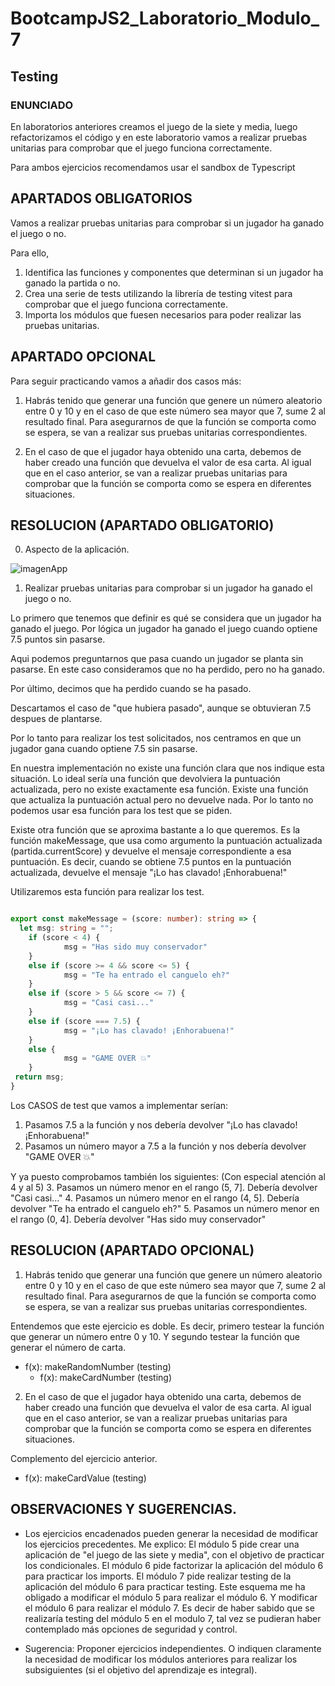 
# BootcampJS2_Laboratorio_Modulo_7

## Testing

### ENUNCIADO

En laboratorios anteriores creamos el juego de la siete y media, luego refactorizamos el código y en este laboratorio vamos a realizar pruebas unitarias para comprobar que el juego funciona correctamente.

Para ambos ejercicios recomendamos usar el sandbox de Typescript

## APARTADOS OBLIGATORIOS

Vamos a realizar pruebas unitarias para comprobar si un jugador ha ganado el juego o no.

Para ello,

1. Identifica las funciones y componentes que determinan si un jugador ha ganado la partida o no.
2. Crea una serie de tests utilizando la librería de testing vitest para comprobar que el juego funciona correctamente.
3. Importa los módulos que fuesen necesarios para poder realizar las pruebas unitarias.

## APARTADO OPCIONAL

Para seguir practicando vamos a añadir dos casos más:

1. Habrás tenido que generar una función que genere un número aleatorio entre 0 y 10 y en el caso de que este número sea mayor que 7, sume 2 al resultado final. Para asegurarnos de que la función se comporta como se espera, se van a realizar sus pruebas unitarias correspondientes.

2. En el caso de que el jugador haya obtenido una carta, debemos de haber creado una función que devuelva el valor de esa carta. Al igual que en el caso anterior, se van a realizar pruebas unitarias para comprobar que la función se comporta como se espera en diferentes situaciones.


## RESOLUCION (APARTADO OBLIGATORIO)

0. Aspecto de la aplicación.

![imagenApp](https://github.com/PacoMateos/Laboratorio_Git/blob/master/assets/images/sieteymedia.png)

1. Realizar pruebas unitarias para comprobar si un jugador ha ganado el juego o no.

Lo primero que tenemos que definir es qué se considera que un jugador ha ganado el juego. Por lógica un jugador ha ganado el juego cuando optiene 7.5 puntos sin pasarse.

Aqui podemos preguntarnos que pasa cuando un jugador se planta sin pasarse. En este caso consideramos que no ha perdido, pero no ha ganado.

Por último, decimos que ha perdido cuando se ha pasado.

Descartamos el caso de "que hubiera pasado", aunque se obtuvieran 7.5 despues de plantarse.

Por lo tanto para realizar los test solicitados, nos centramos en que un jugador gana cuando optiene 7.5 sin pasarse.

En nuestra implementación no existe una función clara que nos indique esta situación. Lo ideal sería una función que devolviera la puntuación actualizada, pero no existe exactamente esa función. Existe una función que actualiza la puntuación actual pero no devuelve nada. Por lo tanto no podemos usar esa función para los test que se piden.

Existe otra función que se aproxima bastante a lo que queremos. Es la función makeMessage, que usa como argumento la puntuación actualizada (partida.currentScore)  y devuelve el mensaje correspondiente a esa puntuación. Es decir, cuando se obtiene 7.5 puntos en la puntuación actualizada, devuelve el mensaje "¡Lo has clavado! ¡Enhorabuena!"

Utilizaremos esta función para realizar los test.


```typescript

export const makeMessage = (score: number): string => {
  let msg: string = "";
	if (score < 4) {
			msg = "Has sido muy conservador"
	}
	else if (score >= 4 && score <= 5) {
			msg = "Te ha entrado el canguelo eh?"
	}
	else if (score > 5 && score <= 7) {
			msg = "Casi casi..."
	}
	else if (score === 7.5) {
			msg = "¡Lo has clavado! ¡Enhorabuena!"
	}
	else {
			msg = "GAME OVER 💥"
	}
 return msg;
}

```

Los CASOS de test que vamos a implementar serían:

1. Pasamos 7.5 a la función y nos debería devolver "¡Lo has clavado! ¡Enhorabuena!"
2. Pasamos un número mayor a 7.5 a la función y nos debería devolver "GAME OVER 💥"

Y ya puesto comprobamos también los siguientes: (Con especial atención al 4 y al 5)
3. Pasamos un número menor en el rango (5, 7]. Debería devolver "Casi casi..."
4. Pasamos un número menor en el rango (4, 5]. Debería devolver "Te ha entrado el canguelo eh?"
5. Pasamos un número menor en el rango (0, 4]. Debería devolver "Has sido muy conservador"


## RESOLUCION (APARTADO OPCIONAL)

1. Habrás tenido que generar una función que genere un número aleatorio entre 0 y 10 y en el caso de que este número sea mayor que 7, sume 2 al resultado final. Para asegurarnos de que la función se comporta como se espera, se van a realizar sus pruebas unitarias correspondientes.

Entendemos que este ejercicio es doble. Es decir, primero testear la función que generar un número entre 0 y 10. Y segundo testear la función que generar el número de carta. 

  - f(x): makeRandomNumber (testing)
	- f(x): makeCardNumber (testing)


2. En el caso de que el jugador haya obtenido una carta, debemos de haber creado una función que devuelva el valor de esa carta. Al igual que en el caso anterior, se van a realizar pruebas unitarias para comprobar que la función se comporta como se espera en diferentes situaciones.

Complemento del ejercicio anterior.

  - f(x): makeCardValue (testing)


## OBSERVACIONES Y SUGERENCIAS.

- Los ejercicios encadenados pueden generar la necesidad de modificar los ejercicios precedentes. Me explico: El módulo 5 pide crear una aplicación de "el juego de las siete y media", con el objetivo de practicar los condicionales. El módulo 6 pide factorizar la aplicación del módulo 6 para practicar los imports. El módulo 7 pide realizar testing de la aplicación del módulo 6 para practicar testing. Este esquema me ha obligado a modificar el módulo 5 para realizar el módulo 6. Y modificar el módulo 6 para realizar el módulo 7. Es decir de haber sabido que se realizaría testing del módulo 5 en el modulo 7, tal vez se pudieran haber contemplado más opciones de seguridad y control.

- Sugerencia: Proponer ejercicios independientes. O indiquen claramente la necesidad de modificar los módulos anteriores para realizar los subsiguientes (si el objetivo del aprendizaje es integral).





